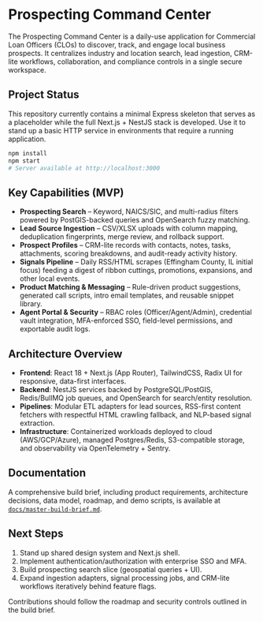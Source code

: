 # Prospecting Command Center

The Prospecting Command Center is a daily-use application for Commercial Loan Officers (CLOs) to discover, track, and engage local business prospects. It centralizes industry and location search, lead ingestion, CRM-lite workflows, collaboration, and compliance controls in a single secure workspace.

## Project Status
This repository currently contains a minimal Express skeleton that serves as a placeholder while the full Next.js + NestJS stack is developed. Use it to stand up a basic HTTP service in environments that require a running application.

```bash
npm install
npm start
# Server available at http://localhost:3000
```

## Key Capabilities (MVP)
- **Prospecting Search** – Keyword, NAICS/SIC, and multi-radius filters powered by PostGIS-backed queries and OpenSearch fuzzy matching.
- **Lead Source Ingestion** – CSV/XLSX uploads with column mapping, deduplication fingerprints, merge review, and rollback support.
- **Prospect Profiles** – CRM-lite records with contacts, notes, tasks, attachments, scoring breakdowns, and audit-ready activity history.
- **Signals Pipeline** – Daily RSS/HTML scrapes (Effingham County, IL initial focus) feeding a digest of ribbon cuttings, promotions, expansions, and other local events.
- **Product Matching & Messaging** – Rule-driven product suggestions, generated call scripts, intro email templates, and reusable snippet library.
- **Agent Portal & Security** – RBAC roles (Officer/Agent/Admin), credential vault integration, MFA-enforced SSO, field-level permissions, and exportable audit logs.

## Architecture Overview
- **Frontend**: React 18 + Next.js (App Router), TailwindCSS, Radix UI for responsive, data-first interfaces.
- **Backend**: NestJS services backed by PostgreSQL/PostGIS, Redis/BullMQ job queues, and OpenSearch for search/entity resolution.
- **Pipelines**: Modular ETL adapters for lead sources, RSS-first content fetchers with respectful HTML crawling fallback, and NLP-based signal extraction.
- **Infrastructure**: Containerized workloads deployed to cloud (AWS/GCP/Azure), managed Postgres/Redis, S3-compatible storage, and observability via OpenTelemetry + Sentry.

## Documentation
A comprehensive build brief, including product requirements, architecture decisions, data model, roadmap, and demo scripts, is available at [`docs/master-build-brief.md`](docs/master-build-brief.md).

## Next Steps
1. Stand up shared design system and Next.js shell.
2. Implement authentication/authorization with enterprise SSO and MFA.
3. Build prospecting search slice (geospatial queries + UI).
4. Expand ingestion adapters, signal processing jobs, and CRM-lite workflows iteratively behind feature flags.

Contributions should follow the roadmap and security controls outlined in the build brief.
